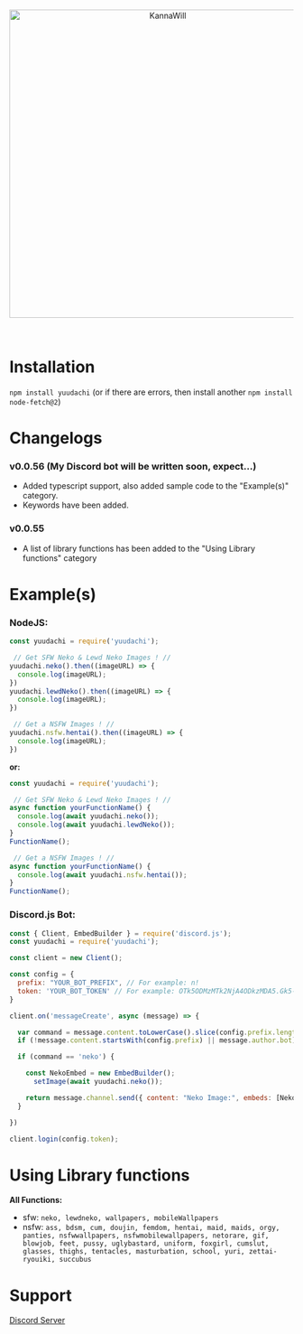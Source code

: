 <div align="center">
  <br />
  <p>
    <a href="https://discord.gg/EbCccPCfSP"><img src="https://cdn.discordapp.com/attachments/1023089496025206804/1024219080762339348/YuudachiParty.png" width="546" alt="KannaWill" /></a>
  </p>
  <br />
</div>

# Installation
`npm install yuudachi` (or if there are errors, then install another `npm install node-fetch@2`)

# Changelogs

### v0.0.56 (My Discord bot will be written soon, expect...)
- Added typescript support, also added sample code to the "Example(s)" category.
- Keywords have been added.

### v0.0.55
- A list of library functions has been added to the "Using Library functions" category

# Example(s)
### NodeJS:
```js
const yuudachi = require('yuudachi');

 // Get SFW Neko & Lewd Neko Images ! //
yuudachi.neko().then((imageURL) => {
  console.log(imageURL);
})
yuudachi.lewdNeko().then((imageURL) => {
  console.log(imageURL);
})

 // Get a NSFW Images ! //
yuudachi.nsfw.hentai().then((imageURL) => {
  console.log(imageURL);
})
```
**or:**
```js
const yuudachi = require('yuudachi');

 // Get SFW Neko & Lewd Neko Images ! //
async function yourFunctionName() {
  console.log(await yuudachi.neko());
  console.log(await yuudachi.lewdNeko());
}
FunctionName();

 // Get a NSFW Images ! //
async function yourFunctionName() {
  console.log(await yuudachi.nsfw.hentai());
}
FunctionName();
```

### Discord.js Bot:
```js
const { Client, EmbedBuilder } = require('discord.js');
const yuudachi = require('yuudachi');

const client = new Client();

const config = {
  prefix: "YOUR_BOT_PREFIX", // For example: n!
  token: 'YOUR_BOT_TOKEN' // For example: OTk5ODMzMTk2NjA4ODkzMDA5.Gk5-LW.k9BCZIg9UyGqQFHnxFiraNjyO3BJi7eE6iFQQs
}

client.on('messageCreate', async (message) => {

  var command = message.content.toLowerCase().slice(config.prefix.length).split(' ')[0];
  if (!message.content.startsWith(config.prefix) || message.author.bot) return;

  if (command == 'neko') {

    const NekoEmbed = new EmbedBuilder();
      setImage(await yuudachi.neko());

    return message.channel.send({ content: "Neko Image:", embeds: [NekoEmbed] });
  }

})

client.login(config.token);

```

# Using Library functions
**All Functions:**
- sfw: `neko, lewdneko, wallpapers, mobileWallpapers`
- nsfw: `ass, bdsm, cum, doujin, femdom, hentai, maid, maids, orgy, panties, nsfwwallpapers, nsfwmobilewallpapers, netorare, gif, blowjob, feet, pussy, uglybastard, uniform, foxgirl, cumslut, glasses, thighs, tentacles, masturbation, school, yuri, zettai-ryouiki, succubus`

# Support
[Discord Server](https://discord.gg/EbCccPCfSP)
